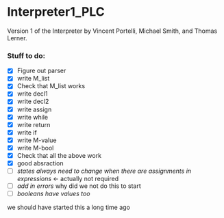 # Interpreter1_PLC

Version 1 of the Interpreter by Vincent Portelli, Michael Smith, and Thomas Lerner.

### Stuff to do: 
- [x] Figure out parser 
- [x] write M_list
- [x] Check that M_list works
- [x] write decl1
- [x] write decl2
- [x] write assign
- [x] write while
- [x] write return
- [x] write if
- [x] write M-value
- [x] write M-bool
- [x] Check that all the above work
- [x] good absraction 
- [ ] *states always need to change when there are assignments in expressions* <- actually not required
- [ ] *add in errors* why did we not do this to start
- [ ] *booleans have values too*

we should have started this a long time ago